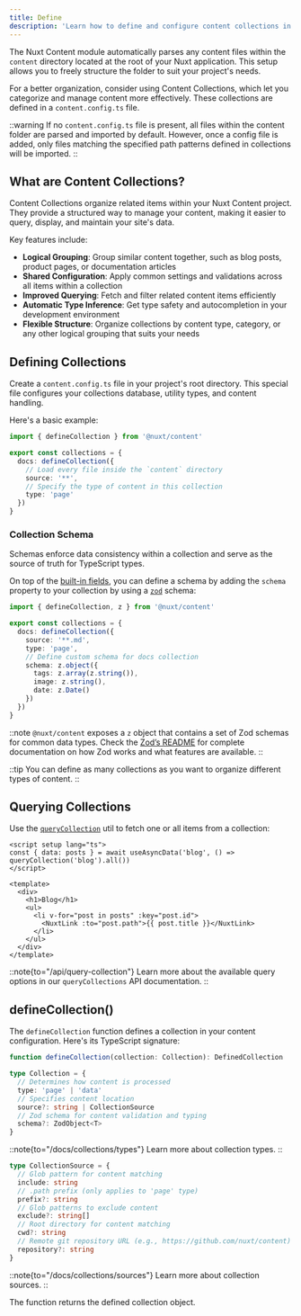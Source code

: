 ```yaml
---
title: Define
description: 'Learn how to define and configure content collections in your Nuxt application.'
---
```


The Nuxt Content module automatically parses any content files within the `content` directory located at the root of your Nuxt application. This setup allows you to freely structure the folder to suit your project's needs. 

For a better organization, consider using Content Collections, which let you categorize and manage content more effectively. These collections are defined in a `content.config.ts` file.

::warning
If no `content.config.ts` file is present, all files within the content folder are parsed and imported by default. However, once a config file is added, only files matching the specified path patterns defined in collections will be imported.
::


## What are Content Collections?

Content Collections organize related items within your Nuxt Content project. They provide a structured way to manage your content, making it easier to query, display, and maintain your site's data.

Key features include:

- **Logical Grouping**: Group similar content together, such as blog posts, product pages, or documentation articles
- **Shared Configuration**: Apply common settings and validations across all items within a collection
- **Improved Querying**: Fetch and filter related content items efficiently
- **Automatic Type Inference**: Get type safety and autocompletion in your development environment
- **Flexible Structure**: Organize collections by content type, category, or any other logical grouping that suits your needs

## Defining Collections

Create a `content.config.ts` file in your project's root directory. This special file configures your collections database, utility types, and content handling.

Here's a basic example:

```ts [content.config.ts]
import { defineCollection } from '@nuxt/content'

export const collections = {
  docs: defineCollection({
    // Load every file inside the `content` directory
    source: '**',
    // Specify the type of content in this collection
    type: 'page'
  })
}
```

### Collection Schema

Schemas enforce data consistency within a collection and serve as the source of truth for TypeScript types.

On top of the [built-in fields](#built-in-fields), you can define a schema by adding the `schema` property to your collection by using a [`zod`](https://zod.dev) schema:

```ts [content.config.ts]
import { defineCollection, z } from '@nuxt/content'

export const collections = {
  docs: defineCollection({
    source: '**.md',
    type: 'page',
    // Define custom schema for docs collection
    schema: z.object({
      tags: z.array(z.string()),
      image: z.string(),
      date: z.Date()
    })
  })
}
```

::note
`@nuxt/content` exposes a `z` object that contains a set of Zod schemas for common data types. Check the [Zod’s README](https://github.com/colinhacks/zod) for complete documentation on how Zod works and what features are available.
::

::tip
You can define as many collections as you want to organize different types of content.
::

## Querying Collections

Use the [`queryCollection`](/docs/utils/query-collection) util to fetch one or all items from a collection:

```vue [pages/blog.vue]
<script setup lang="ts">
const { data: posts } = await useAsyncData('blog', () => queryCollection('blog').all())
</script>

<template>
  <div>
    <h1>Blog</h1>
    <ul>
      <li v-for="post in posts" :key="post.id">
        <NuxtLink :to="post.path">{{ post.title }}</NuxtLink>
      </li>
    </ul>
  </div>
</template>
```

::note{to="/api/query-collection"}
Learn more about the available query options in our `queryCollections` API documentation.
::

## defineCollection()

The `defineCollection` function defines a collection in your content configuration. Here's its TypeScript signature:

```ts
function defineCollection(collection: Collection): DefinedCollection

type Collection = {
  // Determines how content is processed
  type: 'page' | 'data'
  // Specifies content location
  source?: string | CollectionSource
  // Zod schema for content validation and typing
  schema?: ZodObject<T>
}
```

::note{to="/docs/collections/types"}
Learn more about collection types.
::

```ts
type CollectionSource = {
  // Glob pattern for content matching
  include: string
  // .path prefix (only applies to 'page' type)
  prefix?: string
  // Glob patterns to exclude content
  exclude?: string[]
  // Root directory for content matching
  cwd?: string
  // Remote git repository URL (e.g., https://github.com/nuxt/content)
  repository?: string
}
```

::note{to="/docs/collections/sources"}
Learn more about collection sources.
::

The function returns the defined collection object.
